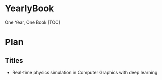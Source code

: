 # YearlyBook
One Year, One Book
[TOC]

# Plan
## Titles
- Real-time physics simulation in Computer Graphics with deep learning
